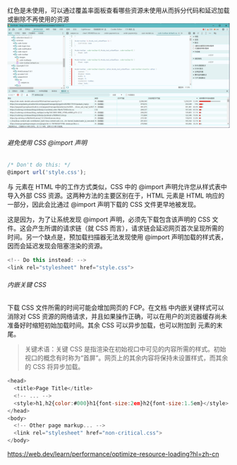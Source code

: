 红色是未使用，可以通过覆盖率面板查看哪些资源未使用从而拆分代码和延迟加载或删除不再使用的资源
![](./coverage.png)

###### 避免使用 CSS @import 声明

```javascript
/* Don't do this: */
@import url('style.css');
```
与 <link> 元素在 HTML 中的工作方式类似，CSS 中的 @import 声明允许您从样式表中导入外部 CSS 资源。这两种方法的主要区别在于，HTML <link> 元素是 HTML 响应的一部分，因此会比通过 @import 声明下载的 CSS 文件更早地被发现。

这是因为，为了让系统发现 @import 声明，必须先下载包含该声明的 CSS 文件。这会产生所谓的请求链（就 CSS 而言），请求链会延迟网页首次呈现所需的时间。另一个缺点是，预加载扫描器无法发现使用 @import 声明加载的样式表，因而会延迟发现会阻塞渲染的资源。

```javascript
<!-- Do this instead: -->
<link rel="stylesheet" href="style.css">
```

###### 内嵌关键 CSS
下载 CSS 文件所需的时间可能会增加网页的 FCP。在文档 <head> 中内嵌关键样式可以消除对 CSS 资源的网络请求，并且如果操作正确，可以在用户的浏览器缓存尚未准备好时缩短初始加载时间。其余 CSS 可以异步加载，也可以附加到 <body> 元素的末尾。

>关键术语：关键 CSS 是指渲染在初始视口中可见的内容所需的样式。初始视口的概念有时称为“首屏”。网页上的其余内容将保持未设置样式，而其余的 CSS 将异步加载。

```javascript
<head>
  <title>Page Title</title>
  <!-- ... -->
  <style>h1,h2{color:#000}h1{font-size:2em}h2{font-size:1.5em}</style>
</head>
<body>
  <!-- Other page markup... -->
  <link rel="stylesheet" href="non-critical.css">
</body>
```










https://web.dev/learn/performance/optimize-resource-loading?hl=zh-cn